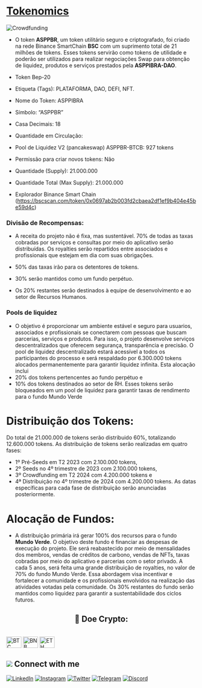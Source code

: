# [Tokenomics](https://www.asppibra.com.br/)

![Crowdfunding ](https://github.com/ASPPIBRA-DAO/ASPPIBRA-DAO/assets/80177249/3dcfdc5b-42cc-4916-b7fd-435b89722d1e)

 

- O token **ASPPBR**, um token utilitário seguro e criptografado, foi criado na rede Binance SmartChain **BSC** com um suprimento total de 21 milhões de tokens. Esses tokens servirão como tokens de utilidade e poderão ser utilizados para realizar negociações Swap para obtenção de liquidez, produtos e serviços prestados pela **ASPPIBRA-DAO**.

- Token Bep-20
- Etiqueta (Tags): PLATAFORMA, DAO, DEFI, NFT.
- Nome do Token: ASPPIBRA
- Símbolo: “ASPPBR”
- Casa Decimais: 18
- Quantidade em Circulação:
- Pool de Liquidez V2 (pancakeswap) ASPPBR-BTCB: 927 tokens
- Permissão para criar novos tokens: Não
- Quantidade (Supply): 21.000.000
- Quantidade Total (Max Supply): 21.000.000
- Explorador Binance Smart Chain (https://bscscan.com/token/0x0697ab2b003fd2cbaea2df1ef9b404e45be59d4c)

### Divisão de Recompensas:

- A receita do projeto não é fixa, mas sustentável.
70% de todas as taxas cobradas por serviços e consultas por meio do aplicativo serão distribuídas.
Os royalties serão repartidos entre associados e profissionais que estejam em dia com suas obrigações.

- 50% das taxas irão para os detentores de tokens.
- 30% serão mantidos como um fundo perpétuo.
- Os 20% restantes serão destinados à equipe de desenvolvimento e ao setor de Recursos Humanos.

### Pools de liquidez 

- O objetivo é proporcionar um ambiente estável e seguro para usuarios, associados e profissionais se conectarem com pessoas que buscam parcerias, serviços e produtos. Para isso, o projeto desenvolve serviços descentralizados que oferecem segurança, transparência e precisão. O pool de liquidez descentralizado estará acessível a todos os participantes do processo e será respaldado por 6.300.000 tokens alocados permanentemente para garantir liquidez infinita. Esta alocação inclui
- 20% dos tokens pertencentes ao fundo perpétuo e 
- 10% dos tokens destinados ao setor de RH. 
Esses tokens serão bloqueados em um pool de liquidez para garantir taxas de rendimento para o fundo Mundo Verde

# Distribuição dos Tokens:

Do total de 21.000.000 de tokens serão distribuido 60%, totalizando 12.600.000 tokens. 
As distribuição de tokens serão realizadas em quatro fases: 

- 1º Pré-Seeds em T2 2023 com 2.100.000 tokens, 
- 2º Seeds no 4º trimestre de 2023 com 2.100.000 tokens, 
- 3º Crowdfunding em T2 2024 com 4.200.000 tokens e 
- 4ª Distribuição no 4º trimestre de 2024 com 4.200.000 tokens. 
As datas específicas para cada fase de distribuição serão anunciadas posteriormente.

# Alocação de Fundos:

- A distribuição primária irá gerar 100% dos recursos para o fundo **Mundo Verde**. O objetivo deste fundo é financiar as despesas de execução do projeto. Ele será reabastecido por meio de mensalidades dos membros, vendas de créditos de carbono, vendas de NFTs, taxas cobradas por meio do aplicativo e parcerias com o setor privado. A cada 5 anos, será feita uma grande distribuição de royalties, no valor de 70% do fundo Mundo Verde. Essa abordagem visa incentivar e fortalecer a comunidade e os profissionais envolvidos na realização das atividades votadas pela comunidade. Os 30% restantes do fundo serão mantidos como liquidez para garantir a sustentabilidade dos ciclos futuros.

## <h2 align="center">🎁 Doe Crypto:</h2>

<div style="display: inline_block"><br>
<img align="center" alt="BTC" height="30" width="40" src="https://user-images.githubusercontent.com/80177249/180482937-475896ac-4853-470f-80da-dae18bcf7748.svg">
<img align="center" alt="BNB" height="30" width="40" src="https://user-images.githubusercontent.com/80177249/180481724-2560053f-dcd3-4879-a63f-5801eb373e66.svg">
<img align="center" alt="ETH" height="30" width="40" src="https://user-images.githubusercontent.com/80177249/180481896-cf45cdde-72f9-4986-8181-9ee64fae126d.svg">

## <img src="https://img.icons8.com/nolan/25/computer.png"/> Connect with me

[![LinkedIn](https://img.shields.io/badge/linkedin-%230077B5.svg?&style=for-the-badge&logo=linkedin&logoColor=white)](https://linkedin.com/company/asppibra-dao/) 
[![Instagram](https://img.shields.io/badge/Instagram-%23E4405F.svg?style=for-the-badge&logo=Instagram&logoColor=white)](https://instagram.com/asppibra/) 
[![Twitter](https://img.shields.io/badge/twitter-%231DA1F2.svg?&style=for-the-badge&logo=twitter&logoColor=white)](https://twitter.com/ASPPIBRA_ORG) 
[![Telegram](https://img.shields.io/badge/Telegram-2CA5E0?style=for-the-badge&logo=telegram&logoColor=white)](https://t.me/Mundo_Digital_BR)
[![Discord](https://img.shields.io/badge/Discord-7289DA?style=for-the-badge&logo=discord&logoColor=white)](https://discord)

</div>
